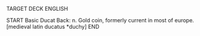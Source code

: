 TARGET DECK
ENGLISH

START
Basic
Ducat
Back: n. Gold coin, formerly current in most of europe. [medieval latin ducatus *duchy]
END
